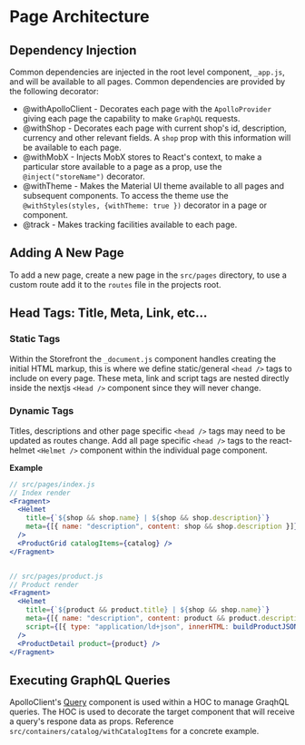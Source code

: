 # Page Architecture

## Dependency Injection
Common dependencies are injected in the root level component, `_app.js`, and will be available to all pages. Common dependencies are provided by the following decorator: 
* @withApolloClient - Decorates each page with the `ApolloProvider` giving each page the capability to make `GraphQL` requests. 
* @withShop - Decorates each page with current shop's id, description, currency and other relevant fields. A `shop` prop with this information will be available to each page.
* @withMobX - Injects MobX stores to React's context, to make a particular store available to a page as a prop, use the `@inject("storeName")` decorator.
* @withTheme - Makes the Material UI theme available to all pages and subsequent components. To access the theme use the `@withStyles(styles, {withTheme: true })` decorator in a page or component.
* @track - Makes tracking facilities available to each page. 

## Adding A New Page
To add a new page, create a new page in the `src/pages` directory, to use a custom route add it to the `routes` file in the projects root.

## Head Tags: Title, Meta, Link, etc...
### Static Tags
Within the Storefront the `_document.js` component handles creating the initial HTML markup, this is where we define static/general `<head />` tags to include on every page. These meta, link and script tags are nested directly inside the nextjs `<Head />` component since they will never change.

### Dynamic Tags
Titles, descriptions and other page specific `<head />` tags may need to be updated as routes change. Add all page specific `<head />` tags to the react-helmet `<Helmet />` component within the individual page component.

**Example**

```jsx
// src/pages/index.js
// Index render
<Fragment>
  <Helmet
    title={`${shop && shop.name} | ${shop && shop.description}`}
    meta={[{ name: "description", content: shop && shop.description }]}
  />
  <ProductGrid catalogItems={catalog} />
</Fragment>


// src/pages/product.js
// Product render
<Fragment>
  <Helmet
    title={`${product && product.title} | ${shop && shop.name}`}
    meta={[{ name: "description", content: product && product.description }]}
    script={[{ type: "application/ld+json", innerHTML: buildProductJSONLd(product) }]}
  />
  <ProductDetail product={product} />
</Fragment>
```

## Executing GraphQL Queries
ApolloClient's [Query](https://www.apollographql.com/docs/react/essentials/queries.html#basic) component is used within a HOC to manage GraqhQL queries. The HOC is used to decorate the target component that will receive a query's respone data as props. Reference `src/containers/catalog/withCatalogItems` for a concrete example.
